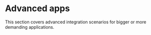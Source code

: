 # Advanced apps

This section covers advanced integration scenarios for bigger or more demanding applications.
